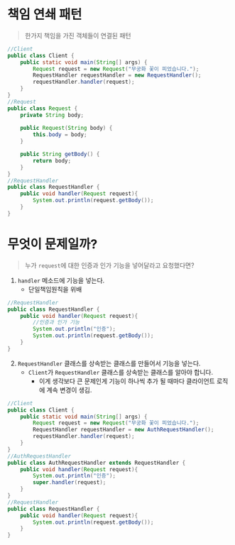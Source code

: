# 책임 연쇄 패턴
> 한가지 책임을 가진 객체들이 연결된 패턴


```java
//Client
public class Client {
    public static void main(String[] args) {
        Request request = new Request("무궁화 꽃이 피었습니다.");
        RequestHandler requestHandler = new RequestHandler();
        requestHandler.handler(request);
    }
}
//Request
public class Request {
    private String body;
    
    public Request(String body) {
        this.body = body;
    }

    public String getBody() {
        return body;
    }
}
//RequestHandler
public class RequestHandler {
    public void handler(Request request){
        System.out.println(request.getBody());
    }
}
```

# 무엇이 문제일까?
> 누가 `request`에 대한 인증과 인가 기능을 넣어달라고 요청했다면?
1. `handler` 메소드에 기능을 넣는다. 
   - 단일책임원칙을 위배
```java
//RequestHandler
public class RequestHandler {
    public void handler(Request request){
        //인증과 인가 기능
        System.out.println("인증");
        System.out.println(request.getBody());
    }
}
```
2. `RequestHandler` 클래스를 상속받는 클래스를 만들어서 기능을 넣는다.
   - `Client`가 `RequestHandler` 클래스를 상속받는 클래스를 알아야 합니다.
     - 이게 생각보다 큰 문제인게 기능이 하나씩 추가 될 때마다 클라이언트 로직에 계속 변경이 생김. 
```java
//Client
public class Client {
    public static void main(String[] args) {
        Request request = new Request("무궁화 꽃이 피었습니다.");
        RequestHandler requestHandler = new AuthRequestHandler();
        requestHandler.handler(request);
    }
}
//AuthRequestHandler
public class AuthRequestHandler extends RequestHandler {
    public void handler(Request request){
        System.out.println("인증");
        super.handler(request);
    }
}
//RequestHandler
public class RequestHandler {
    public void handler(Request request){
        System.out.println(request.getBody());
    }
}
```
